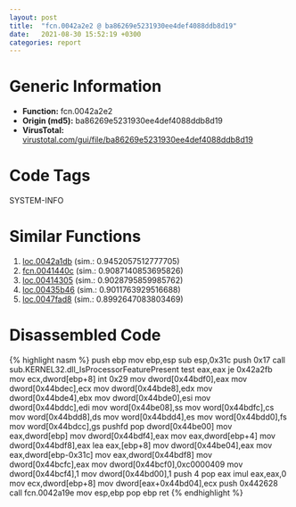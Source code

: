 ```yaml
---
layout: post
title:  "fcn.0042a2e2 @ ba86269e5231930ee4def4088ddb8d19"
date:   2021-08-30 15:52:19 +0300
categories: report
---
```


# Generic Information
- **Function:** fcn.0042a2e2
- **Origin (md5):** ba86269e5231930ee4def4088ddb8d19
- **VirusTotal:** [virustotal.com/gui/file/ba86269e5231930ee4def4088ddb8d19][virustotal_ref]

# Code Tags
<span class="tag" id="SYSTEM-INFO">SYSTEM-INFO</span>


# Similar Functions

1. [loc.0042a1db][similar_1_ref] (sim.: 0.9452057512777705)
2. [fcn.0041440c][similar_2_ref] (sim.: 0.9087140853695826)
3. [loc.00414305][similar_3_ref] (sim.: 0.9028795859985762)
4. [loc.00435b46][similar_4_ref] (sim.: 0.9011763929516688)
5. [loc.0047fad8][similar_5_ref] (sim.: 0.8992647083803469)


# Disassembled Code

{% highlight nasm %}
push ebp
mov ebp,esp
sub esp,0x31c
push 0x17
call sub.KERNEL32.dll_IsProcessorFeaturePresent
test eax,eax
je 0x42a2fb
mov ecx,dword[ebp+8]
int 0x29
mov dword[0x44bdf0],eax
mov dword[0x44bdec],ecx
mov dword[0x44bde8],edx
mov dword[0x44bde4],ebx
mov dword[0x44bde0],esi
mov dword[0x44bddc],edi
mov word[0x44be08],ss
mov word[0x44bdfc],cs
mov word[0x44bdd8],ds
mov word[0x44bdd4],es
mov word[0x44bdd0],fs
mov word[0x44bdcc],gs
pushfd 
pop dword[0x44be00]
mov eax,dword[ebp]
mov dword[0x44bdf4],eax
mov eax,dword[ebp+4]
mov dword[0x44bdf8],eax
lea eax,[ebp+8]
mov dword[0x44be04],eax
mov eax,dword[ebp-0x31c]
mov eax,dword[0x44bdf8]
mov dword[0x44bcfc],eax
mov dword[0x44bcf0],0xc0000409
mov dword[0x44bcf4],1
mov dword[0x44bd00],1
push 4
pop eax
imul eax,eax,0
mov ecx,dword[ebp+8]
mov dword[eax+0x44bd04],ecx
push 0x442628
call fcn.0042a19e
mov esp,ebp
pop ebp
ret 
{% endhighlight %}


[similar_1_ref]: /report/loc.0042a1db@ba86269e5231930ee4def4088ddb8d19
[similar_2_ref]: /report/fcn.0041440c@d32515577b2cd57bf3dd6c5e3c37e219
[similar_3_ref]: /report/loc.00414305@d32515577b2cd57bf3dd6c5e3c37e219
[similar_4_ref]: /report/loc.00435b46@d96761eb00d2d97e2b6f5ffffed0b46a
[similar_5_ref]: /report/loc.0047fad8@912f1d013a0d6151bc7a7cef6da1b2a0
[virustotal_ref]: https://www.virustotal.com/gui/file/ba86269e5231930ee4def4088ddb8d19